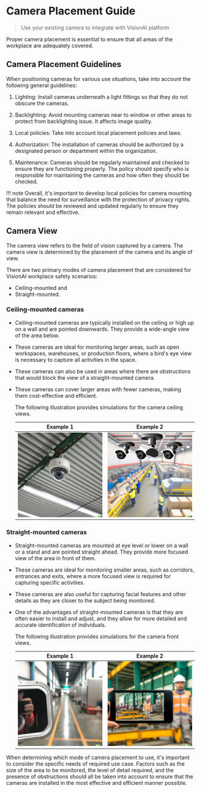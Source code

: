 # **Camera Placement Guide**

> Use your existing camera to integrate with VisionAI platform 

Proper camera placement is essential to ensure that all areas of the workplace are adequately covered.

## Camera Placement Guidelines

When positioning cameras for various use situations, take into account the following general guidelines: 


1. Lighting: Install cameras underneath a light fittings so that they do not obscure the cameras.

2. Backlighting: Avoid mounting cameras near to window or other areas to protect from backlighting issue. It affects image quality.

3. Local policies: Take into account local placement policies and laws.

4. Authorization: The installation of cameras should be authorized by a designated person or department within the organization. 

5. Maintenance: Cameras should be regularly maintained and checked to ensure they are functioning properly. The policy should specify who is responsible for maintaining the cameras and how often they should be checked.



!!! note
    Overall, it's important to develop local policies for camera mounting that balance the need for surveillance with the protection of privacy rights. The policies should be reviewed and updated regularly to ensure they remain relevant and effective.

## Camera View

The camera view refers to the field of vision captured by a camera. The camera view is determined by the placement of the camera and its angle of view.

There are two primary modes of camera placement that are considered for VisionAI workplace safety scenarios:

- Ceiling-mounted and 
- Straight-mounted.

### Ceiling-mounted cameras

- Ceiling-mounted cameras are typically installed on the ceiling or high up on a wall and are pointed downwards. They provide a wide-angle view of the area below.
- These cameras are ideal for monitoring larger areas, such as open workspaces, warehouses, or production floors, where a bird's eye view is necessary to capture all activities in the space.
- These cameras can also be used in areas where there are obstructions that would block the view of a straight-mounted camera.
- These cameras can cover larger areas with fewer cameras, making them cost-effective and efficient.

    The following illustration provides simulations for the camera ceiling views.

    
    Example 1             |  Example 2
    :-------------------------:|:-------------------------:
    ![Camera Ceiling](https://github.com/visionify/visionai-images/raw/main/visionai-images/ceiling-camera.png)  |  ![Camera Ceiling](https://github.com/visionify/visionai-images/raw/main/visionai-images/3d-ceiling.png)


### Straight-mounted cameras
- Straight-mounted cameras are mounted at eye level or lower on a wall or a stand and are pointed straight ahead. They  provide more focused view of the area in front of them. 
- These cameras are ideal for monitoring smaller areas, such as corridors, entrances and exits,  where a more focused view is required for capturing specific activities. 
- These cameras are also useful for capturing facial features and other details as they are closer to the subject being monitored.
- One of the advantages of straight-mounted cameras is that they are often easier to install and adjust, and they allow for more detailed and accurate identification of individuals. 

    The following illustration provides simulations for the camera front views.
 

    Example 1             |  Example 2
    :-------------------------:|:-------------------------:
    ![Straight-mounted camera view](https://github.com/visionify/visionai-images/raw/main/visionai-images/front-camera1.png)  |  ![Straight-mounted camera view](https://github.com/visionify/visionai-images/raw/main/visionai-images/front-camera2.png)

When determining which mode of camera placement to use, it's important to consider the specific needs of required use case. Factors such as the size of the area to be monitored, the level of detail required, and the presence of obstructions should all be taken into account to ensure that the cameras are installed in the most effective and efficient manner possible.

